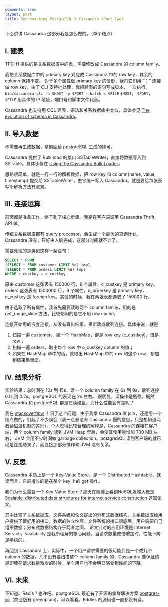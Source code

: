 ```yaml
---
comments: true
layout: post
title: Benchmarking PostgreSQL & Cassandra (Part Two)
---
```


下面讲讲 Cassandra 这部分我是怎么做的。（单个结点）

## I. 建表

TPC-H 提供的是关系数据库中的表，需要修改成 Cassandra 的 column family。

我把关系数据库中的 primary key 对应成 Cassandra 中的 row key，其余的 column 保持不变。 对于多个属性做 primary key 的情形，我将它们用 “：” 连接做 row key。由于 CLI 支持批处理，我把建表的语句写成脚本，一次执行。
` bin/cassandra-cli -h $HOST -p $PORT --batch < $FILE `
`$HOST`， `$PORT`， `$FILE` 用具体的 IP 地址，端口号和脚本文件代替。

Cassandra 也支持用 CQL 建表，语法和关系数据库中类似，具体参见 [The evolution of schema in Cassandra](http://www.datastax.com/dev/blog/schema-in-cassandra-1-1)。

## II. 导入数据

不需要再生成数据，拿前面给 postgreSQL 生成的即可。

Cassandra 提供了 Bulk load 的接口 SSTableWriter，直接将数据写入到 SSTable。具体步骤在 [Using the Cassandra Bulk Loader](http://www.datastax.com/dev/blog/bulk-loading)。

思路很简单，就是一行一行的解析数据，把 row key 和 column{name, value, timestamp} 提交给 SSTableWriter，由它统一写入 Cassandra。就是要给每张表写个解析方法有点累。

## III. 连接运算


前面都是准备工作，终于到了核心步骤。我是在客户端调用 Cassandra Thrift API 做。

传统关系数据库都有 query processor，会生成一个最优的查询计划。Cassandra 没有，只好由人脑完成，这部分时间就不计了。

需要处理的是类似这样一条语句：

```sql
SELECT * FROM 
(SELECT * FROM customer LIMIT %d) tmp1, 
(SELECT * FROM orders LIMIT %d) tmp2 
WHERE c_custkey = o_custkey 
```

原来 customer 这张表有 150000 行，8 个属性，c_custkey 是 primary key。orders 这张表有 1500000 行，9 个属性，o_orderkey 是 primary key，o_custkey 是 foreign key。实验的时候，我在两张表都选取了 150000 行。

由于选取了所有属性，我首先需要读取两个 column family，用的是 get_range_slice 方法，比较郁闷的是它不用 row cache。

连接开始用的嵌套连接，从没有算出结果。果断改成散列连接。具体来说，就是

1. 扫描一遍 customer， 建一个 HashMap，键是 row key (c_custkey)，值是 row；
2. 扫描一遍 orders，取出每个 row 中 o_custkey column 的值；
3. 如果在 HashMap 命中的话，就取出 HashMap 中的 row 和这个 row，都加到结果集里面。

## IV. 结果分析

实验结果：总时间在 10s 到 15s，读一个 column family 在 6s 到 9s，散列连接 0.1s 到 0.2s。postgreSQL 的表现在 2s 左右。
很明显，读操作是瓶颈。既然 Cassandra 和 postgreSQL 都是在读磁盘，为什么性能会有差呢？

我在 [stackoverflow](http://stackoverflow.com/questions/12616699/how-cassandra-deals-with-disk-io/12646055#comment17358380_12646055) 上问了这个问题，由于我拿 Cassandra 做 join，还是用一个结点做的，引起了不少误会（我一点都没有 Cassandra 慢的意思，只是想知道两者读磁盘机制的差别）。个人觉得比较合理的解释是，Cassandra 的连接在客户端，两个 column family 读到 JVM Heap 里后，会使其使用量增加 700 MB 左右， JVM 会用不少时间做 garbage collection。postgreSQL 读到客户端的就已经是连接结果了，而连接那部分操作和 JVM 没有关系。

## V. 反思

Cassandra 本质上是一个 Key-Value Store，是一个 Distributed Hashtable，就读而言，它最擅长的是在某个 key 上的 get 操作。

我们为什么需要一个 Key-Value Store？那天在微博上看到NoSQL发端大概是 [Scalable, distributed data structures for internet service construction](http://dl.acm.org/citation.cfm?id=1251251) 这篇论文。

其中比较了关系数据库，文件系统和论文提出的分布式数据结构。关系数据库给用户提供了很好用的接口，数据的独立性高；文件系统的接口很底层，用户需要自己组织数据；分布式数据结构介于两者之间。 论文针对的应用环境是 Internet Service，scalability 是我所理解的核心问题，当请求数量成倍增加时，性能下降是平稳的。

再回到 Cassandra 上，实际中，一个用户请求需要的很可能只是一个或几个 column 的数据，几乎没有要扫描整个 column family 的，Cassandra 要保证的是即使在请求数量激增的时候，单个用户也不会明显感受到性能的下降。


## VI. 未来

不知道。Redis？也许吧。postgreSQL 最近有了开源的集群解决方案 [postgres-xc](http://postgres-xc.sourceforge.net/)（商业版有 greenplum)，可以看看。Eddies 的源码也一直都没有读。


